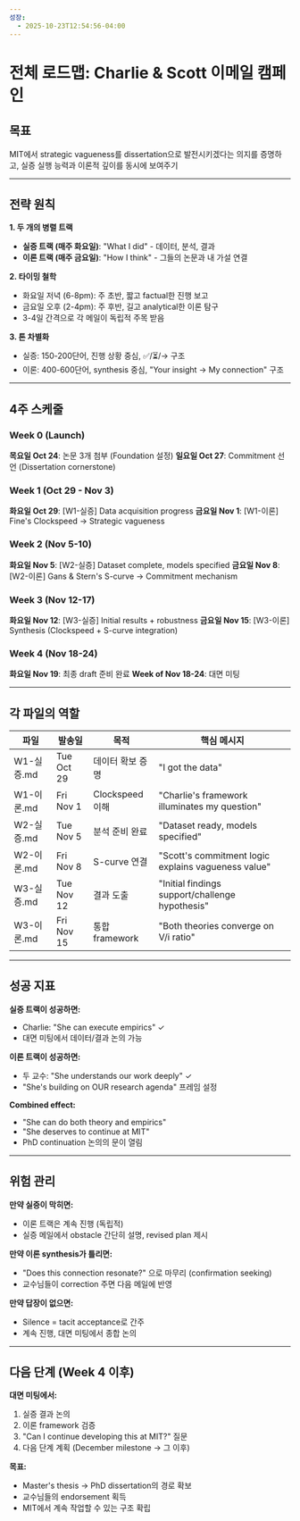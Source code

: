 ```yaml
---
성장:
  - 2025-10-23T12:54:56-04:00
---
```

# 전체 로드맵: Charlie & Scott 이메일 캠페인

## 목표
MIT에서 strategic vagueness를 dissertation으로 발전시키겠다는 의지를 증명하고, 실증 실행 능력과 이론적 깊이를 동시에 보여주기

---

## 전략 원칙

**1. 두 개의 병렬 트랙**
- **실증 트랙 (매주 화요일)**: "What I did" - 데이터, 분석, 결과
- **이론 트랙 (매주 금요일)**: "How I think" - 그들의 논문과 내 가설 연결

**2. 타이밍 철학**
- 화요일 저녁 (6-8pm): 주 초반, 짧고 factual한 진행 보고
- 금요일 오후 (2-4pm): 주 후반, 길고 analytical한 이론 탐구
- 3-4일 간격으로 각 메일이 독립적 주목 받음

**3. 톤 차별화**
- 실증: 150-200단어, 진행 상황 중심, ✅/⏳/→ 구조
- 이론: 400-600단어, synthesis 중심, "Your insight → My connection" 구조

---

## 4주 스케줄

### Week 0 (Launch)
**목요일 Oct 24**: 논문 3개 첨부 (Foundation 설정)
**일요일 Oct 27**: Commitment 선언 (Dissertation cornerstone)

### Week 1 (Oct 29 - Nov 3)
**화요일 Oct 29**: [W1-실증] Data acquisition progress
**금요일 Nov 1**: [W1-이론] Fine's Clockspeed → Strategic vagueness

### Week 2 (Nov 5-10)
**화요일 Nov 5**: [W2-실증] Dataset complete, models specified
**금요일 Nov 8**: [W2-이론] Gans & Stern's S-curve → Commitment mechanism

### Week 3 (Nov 12-17)
**화요일 Nov 12**: [W3-실증] Initial results + robustness
**금요일 Nov 15**: [W3-이론] Synthesis (Clockspeed + S-curve integration)

### Week 4 (Nov 18-24)
**화요일 Nov 19**: 최종 draft 준비 완료
**Week of Nov 18-24**: 대면 미팅

---

## 각 파일의 역할

| 파일 | 발송일 | 목적 | 핵심 메시지 |
|------|--------|------|------------|
| W1-실증.md | Tue Oct 29 | 데이터 확보 증명 | "I got the data" |
| W1-이론.md | Fri Nov 1 | Clockspeed 이해 | "Charlie's framework illuminates my question" |
| W2-실증.md | Tue Nov 5 | 분석 준비 완료 | "Dataset ready, models specified" |
| W2-이론.md | Fri Nov 8 | S-curve 연결 | "Scott's commitment logic explains vagueness value" |
| W3-실증.md | Tue Nov 12 | 결과 도출 | "Initial findings support/challenge hypothesis" |
| W3-이론.md | Fri Nov 15 | 통합 framework | "Both theories converge on V/i ratio" |

---

## 성공 지표

**실증 트랙이 성공하면:**
- Charlie: "She can execute empirics" ✓
- 대면 미팅에서 데이터/결과 논의 가능

**이론 트랙이 성공하면:**
- 두 교수: "She understands our work deeply" ✓
- "She's building on OUR research agenda" 프레임 설정

**Combined effect:**
- "She can do both theory and empirics"
- "She deserves to continue at MIT"
- PhD continuation 논의의 문이 열림

---

## 위험 관리

**만약 실증이 막히면:**
- 이론 트랙은 계속 진행 (독립적)
- 실증 메일에서 obstacle 간단히 설명, revised plan 제시

**만약 이론 synthesis가 틀리면:**
- "Does this connection resonate?" 으로 마무리 (confirmation seeking)
- 교수님들이 correction 주면 다음 메일에 반영

**만약 답장이 없으면:**
- Silence = tacit acceptance로 간주
- 계속 진행, 대면 미팅에서 종합 논의

---

## 다음 단계 (Week 4 이후)

**대면 미팅에서:**
1. 실증 결과 논의
2. 이론 framework 검증
3. "Can I continue developing this at MIT?" 질문
4. 다음 단계 계획 (December milestone → 그 이후)

**목표:**
- Master's thesis → PhD dissertation의 경로 확보
- 교수님들의 endorsement 획득
- MIT에서 계속 작업할 수 있는 구조 확립
